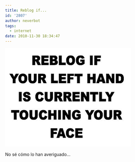```yaml
---
title: Reblog if...
id: '2807'
author: neverbot
tags:
  - internet
date: 2010-11-30 18:34:47
---
```


![201011301834.jpg](./reblog-if/201011301834.jpg)

No sé cómo lo han averiguado...